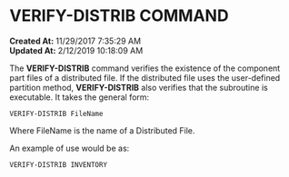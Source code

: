 # VERIFY-DISTRIB COMMAND

**Created At:** 11/29/2017 7:35:29 AM  
**Updated At:** 2/12/2019 10:18:09 AM  


The **VERIFY-DISTRIB** command verifies the existence of the component part files of a distributed file. If the distributed file uses the user-defined partition method, **VERIFY-DISTRIB** also verifies that the subroutine is executable. It takes the general form:

```
VERIFY-DISTRIB FileName
```

Where FileName is the name of a Distributed File.



An example of use would be as:

```
VERIFY-DISTRIB INVENTORY
```

